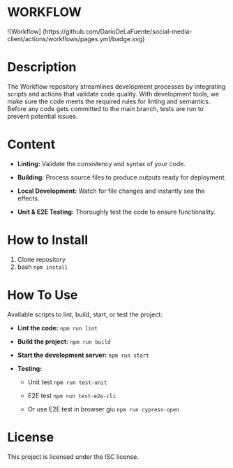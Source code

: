 <h1>WORKFLOW</h1>
![Workflow]
(https://github.com/DarioDeLaFuente/social-media-client/actions/workflows/pages.yml/badge.svg)

# Description

The Workflow repository streamlines development processes by integrating scripts and actions that validate code quality. 
With development tools, we make sure the code meets the required rules for linting and semantics.
Before any code gets committed to the main branch, tests are run to prevent potential issues.

# Content

- **Linting:** Validate the consistency and syntax of your code.

- **Building:** Process source files to produce outputs ready for deployment.

- **Local Development:** Watch for file changes and instantly see the effects.

- **Unit & E2E Testing:** Thoroughly test the code to ensure functionality.

# How to Install

  1. Clone repository
  2. bash `npm install`


# How To Use

Available scripts to lint, build, start, or test the project:

- **Lint the code:** `npm run lint`

- **Build the project:** `npm run build`

- **Start the development server:** `npm run start`

- **Testing:**

   - Unit test `npm run test-unit`

   - E2E test `npm run test-e2e-cli`

   - Or use E2E test in browser giu `npm run cypress-open`

# License

This project is licensed under the ISC license.